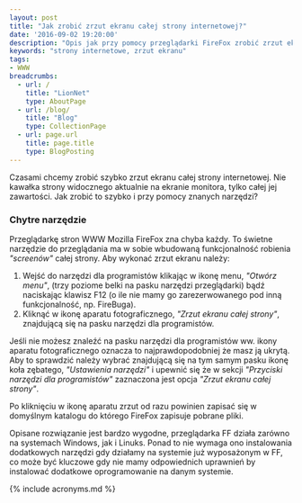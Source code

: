 ```yaml
---
layout: post
title: "Jak zrobić zrzut ekranu całej strony internetowej?"
date: '2016-09-02 19:20:00'
description: "Opis jak przy pomocy przeglądarki FireFox zrobić zrzut ekranu strony WWW"
keywords: "strony internetowe, zrzut ekranu"
tags:
- WWW
breadcrumbs:
  - url: /
    title: "LionNet"
    type: AboutPage
  - url: /blog/
    title: "Blog"
    type: CollectionPage
  - url: page.url
    title: page.title
    type: BlogPosting
---
```


Czasami chcemy zrobić szybko zrzut ekranu całej strony internetowej. Nie kawałka
strony widocznego aktualnie na ekranie monitora, tylko całej jej zawartości. Jak
zrobić to szybko i przy pomocy znanych narzędzi?

### Chytre narzędzie

Przeglądarkę stron WWW Mozilla FireFox zna chyba każdy. To świetne narzędzie do 
przeglądania ma w sobie wbudowaną funkcjonalność robienia *"screenów"* całej 
strony. Aby wykonać zrzut ekranu należy:

1. Wejść do narzędzi dla programistów klikając w ikonę menu, *"Otwórz menu"*, (trzy 
poziome belki na pasku narzędzi przeglądarki) bądź naciskając klawisz F12 (o ile 
nie mamy go zarezerwowanego pod inną funkcjonalność, np. FireBuga).
2. Kliknąć w ikonę aparatu fotograficznego, *"Zrzut ekranu całej strony"*,
znajdującą się na pasku narzędzi dla programistów.

Jeśli nie możesz znaleźć na pasku narzędzi dla programistów ww. ikony aparatu 
fotograficznego oznacza to najprawdopodobniej że masz ją ukrytą. Aby to sprawdzić
należy wybrać znajdującą się na tym samym pasku ikonę koła zębatego, *"Ustawienia
narzędzi"* i upewnić się że w sekcji *"Przyciski narzędzi dla programistów"* 
zaznaczona jest opcja *"Zrzut ekranu całej strony"*.

Po kliknięciu w ikonę aparatu zrzut od razu powinien zapisać się w domyślnym 
katalogu do którego FireFox zapisuje pobrane pliki.

Opisane rozwiązanie jest bardzo wygodne, przeglądarka FF działa zarówno na systemach
Windows, jak i Linuks. Ponad to nie wymaga ono instalowania dodatkowych narzędzi
gdy działamy na systemie już wyposażonym w FF, co może być kluczowe gdy nie mamy
odpowiednich uprawnień by instalować dodatkowe oprogramowanie na danym systemie.


{% include acronyms.md %}
